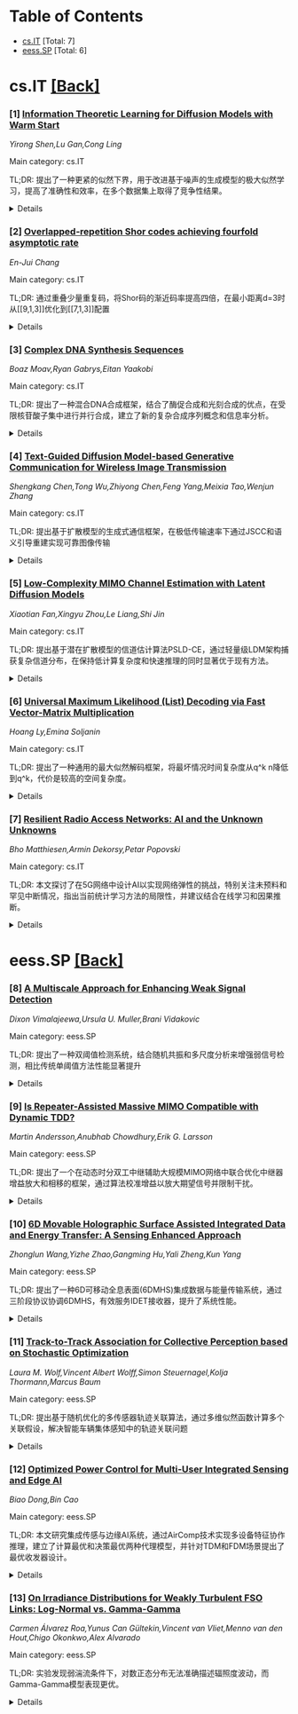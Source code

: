 <div id=toc></div>

# Table of Contents

- [cs.IT](#cs.IT) [Total: 7]
- [eess.SP](#eess.SP) [Total: 6]


<div id='cs.IT'></div>

# cs.IT [[Back]](#toc)

### [1] [Information Theoretic Learning for Diffusion Models with Warm Start](https://arxiv.org/abs/2510.20903)
*Yirong Shen,Lu Gan,Cong Ling*

Main category: cs.IT

TL;DR: 提出了一种更紧的似然下界，用于改进基于噪声的生成模型的极大似然学习，提高了准确性和效率，在多个数据集上取得了竞争性结果。


<details>
  <summary>Details</summary>
Motivation: 基于扰动的似然估计模型虽然强大，但面临收敛慢和理论理解有限的问题，需要改进似然边界来提升学习效果。

Method: 将经典KL散度Fisher信息关系扩展到任意噪声扰动，超越高斯假设，允许使用结构化噪声分布，将扩散过程视为高斯通道来表达数据与模型之间的失配熵。

Result: 在CIFAR-10上取得竞争性负对数似然，在ImageNet多个分辨率上达到最先进结果，无需数据增强，且框架自然扩展到离散数据。

Conclusion: 提出的方法为噪声驱动模型提供了更紧的似然边界，提高了最大似然学习的准确性和效率，具有广泛适用性。

Abstract: Generative models that maximize model likelihood have gained traction in many
practical settings. Among them, perturbation based approaches underpin many
strong likelihood estimation models, yet they often face slow convergence and
limited theoretical understanding. In this paper, we derive a tighter
likelihood bound for noise driven models to improve both the accuracy and
efficiency of maximum likelihood learning. Our key insight extends the
classical KL divergence Fisher information relationship to arbitrary noise
perturbations, going beyond the Gaussian assumption and enabling structured
noise distributions. This formulation allows flexible use of randomized noise
distributions that naturally account for sensor artifacts, quantization
effects, and data distribution smoothing, while remaining compatible with
standard diffusion training. Treating the diffusion process as a Gaussian
channel, we further express the mismatched entropy between data and model,
showing that the proposed objective upper bounds the negative log-likelihood
(NLL). In experiments, our models achieve competitive NLL on CIFAR-10 and SOTA
results on ImageNet across multiple resolutions, all without data augmentation,
and the framework extends naturally to discrete data.

</details>


### [2] [Overlapped-repetition Shor codes achieving fourfold asymptotic rate](https://arxiv.org/abs/2510.21030)
*En-Jui Chang*

Main category: cs.IT

TL;DR: 通过重叠少量重复码，将Shor码的渐近码率提高四倍，在最小距离d=3时从[[9,1,3]]优化到[[7,1,3]]配置


<details>
  <summary>Details</summary>
Motivation: 标准Shor码使用两个重复码作为内外码，结构简单但码率相对较低，需要改进码率性能

Method: 通过重叠少量重复码来构建量子纠错码，优化码结构

Result: 渐近码率提高四倍，最小距离d=3时从[[9,1,3]]优化到[[7,1,3]]，减少了开销

Conclusion: 重叠重复码的方法能有效提高量子纠错码的码率，在保持纠错能力的同时减少物理量子比特需求

Abstract: The standard Shor code employs two repetition codes as inner and outer codes,
yielding a simple structure but a relatively low code rate. By overlapping a
small number of repetition codes, we enhance the asymptotic code rate fourfold.
In the minimal-distance case $d = 3$, this construction reduces the overhead
from $[[9,1,3]]$ to the more efficient $[[7,1,3]]$ configuration.

</details>


### [3] [Complex DNA Synthesis Sequences](https://arxiv.org/abs/2510.21253)
*Boaz Moav,Ryan Gabrys,Eitan Yaakobi*

Main category: cs.IT

TL;DR: 提出了一种混合DNA合成框架，结合了酶促合成和光刻合成的优点，在受限核苷酸子集中进行并行合成，建立了新的复杂合成序列概念和信息率分析。


<details>
  <summary>Details</summary>
Motivation: DNA存储具有高密度和耐久性，但可扩展性受限于并行链合成的效率。现有方法要么允许无约束的核苷酸添加，要么强制所有链进行相同添加，缺乏灵活性。

Method: 引入混合合成框架，在每个周期从受限核苷酸子集中选择并并行合成；定义了复杂合成序列概念；扩展了信息率定义；设计了动态规划算法计算最优合成序列。

Result: 推导了最大信息率及其渐近行为的紧致表达式；建立了约束模型与理想化设置之间的理论桥梁；为已知链设计了最优合成序列算法。

Conclusion: 建立了一个全面统一的DNA合成理论框架，涵盖了先前的模型，为该领域的未来发展奠定了基础。

Abstract: DNA-based storage offers unprecedented density and durability, but its
scalability is fundamentally limited by the efficiency of parallel strand
synthesis. Existing methods either allow unconstrained nucleotide additions to
individual strands, such as enzymatic synthesis, or enforce identical additions
across many strands, such as photolithographic synthesis. We introduce and
analyze a hybrid synthesis framework that generalizes both approaches: in each
cycle, a nucleotide is selected from a restricted subset and incorporated in
parallel. This model gives rise to a new notion of a complex synthesis
sequence. Building on this framework, we extend the information rate definition
of Lenz et al. and analyze an analog of the deletion ball, defined and studied
in this setting, deriving tight expressions for the maximal information rate
and its asymptotic behavior. These results bridge the theoretical gap between
constrained models and the idealized setting in which every nucleotide is
always available. For the case of known strands, we design a dynamic
programming algorithm that computes an optimal complex synthesis sequence,
highlighting structural similarities to the shortest common supersequence
problem. We also define a distinct two-dimensional array model with synthesis
constraints over the rows, which extends previous synthesis models in the
literature and captures new structural limitations in large-scale strand
arrays. Additionally, we develop a dynamic programming algorithm for this
problem as well. Our results establish a new and comprehensive theoretical
framework for constrained DNA, subsuming prior models and setting the stage for
future advances in the field.

</details>


### [4] [Text-Guided Diffusion Model-based Generative Communication for Wireless Image Transmission](https://arxiv.org/abs/2510.21299)
*Shengkang Chen,Tong Wu,Zhiyong Chen,Feng Yang,Meixia Tao,Wenjun Zhang*

Main category: cs.IT

TL;DR: 提出基于扩散模型的生成式通信框架，在极低传输速率下通过JSCC和语义引导重建实现可靠图像传输


<details>
  <summary>Details</summary>
Motivation: 解决极低传输速率下传统压缩和信道编码无法保持足够视觉质量的问题

Method: 结合JSCC与预训练生成模型，发送端编码图像并传输文本提示，接收端通过Stable Diffusion和ControlNet融合语义信息重建图像

Result: 在极端带宽限制下仍能产生感知可信的图像，在各种信道条件下均优于传统编码方案和深度学习基线

Conclusion: 该生成式通信框架在极低速率下实现了优越的感知质量和鲁棒性

Abstract: Reliable image transmission over wireless channels is particularly
challenging at extremely low transmission rates, where conventional compression
and channel coding schemes fail to preserve adequate visual quality. To address
this issue, we propose a generative communication framework based on diffusion
models, which integrates joint source channel coding (JSCC) with
semantic-guided reconstruction leveraging a pre-trained generative model.
Unlike conventional architectures that aim to recover exact pixel values of the
original image, the proposed method focuses on preserving and reconstructing
semantically meaningful visual content under severely constrained rates,
ensuring perceptual plausibility and faithfulness to the scene intent.
Specifically, the transmitter encodes the source image via JSCC and jointly
transmits it with a textual prompt over the wireless channel. At the receiver,
the corrupted low-rate representation is fused with the prompt and
reconstructed through a Stable Diffusion model with ControlNet, enabling
high-quality visual recovery. Leveraging both generative priors and semantic
guidance, the proposed framework produces perceptually convincing images even
under extreme bandwidth limitations. Experimental results demonstrate that the
proposed method consistently outperforms conventional coding-based schemes and
deep learning baselines, achieving superior perceptual quality and robustness
across various channel conditions.

</details>


### [5] [Low-Complexity MIMO Channel Estimation with Latent Diffusion Models](https://arxiv.org/abs/2510.21386)
*Xiaotian Fan,Xingyu Zhou,Le Liang,Shi Jin*

Main category: cs.IT

TL;DR: 提出基于潜在扩散模型的信道估计算法PSLD-CE，通过轻量级LDM架构捕获复杂信道分布，在保持低计算复杂度和快速推理的同时显著优于现有方法。


<details>
  <summary>Details</summary>
Motivation: 深度生成模型能够学习无线信道的复杂先验分布，为传统信道估计提供了强大替代方案。

Method: 设计轻量级潜在扩散模型架构作为生成先验，增强扩散后验采样过程，引入似然项有效近似和变分自编码器潜在空间的定制自一致性约束。

Result: PSLD-CE在广泛实验中始终优于现有方法，获得显著性能提升。

Conclusion: 该方法在保持低计算复杂度和快速推理速度的同时，为下一代无线系统提供了高度有前景的实用解决方案。

Abstract: Deep generative models offer a powerful alternative to conventional channel
estimation by learning the complex prior distribution of wireless channels.
Capitalizing on this potential, this paper proposes a novel channel estimation
algorithm based on latent diffusion models (LDMs), termed posterior sampling
with latent diffusion for channel estimation (PSLD-CE). The core of our
approach is a lightweight LDM architecture specifically designed for channel
estimation, which serves as a powerful generative prior to capture the
intricate channel distribution. Furthermore, we enhance the diffusion posterior
sampling process by introducing an effective approximation for the likelihood
term and a tailored self-consistency constraint on the variational autoencoder
latent space. Extensive experimental results demonstrate that PSLD-CE
consistently outperforms a wide range of existing methods. Notably, these
significant performance gains are achieved while maintaining low computational
complexity and fast inference speed, establishing our method as a highly
promising and practical solution for next-generation wireless systems.

</details>


### [6] [Universal Maximum Likelihood (List) Decoding via Fast Vector-Matrix Multiplication](https://arxiv.org/abs/2510.21414)
*Hoang Ly,Emina Soljanin*

Main category: cs.IT

TL;DR: 提出了一种通用的最大似然解码框架，将最坏情况时间复杂度从q^k n降低到q^k，代价是较高的空间复杂度。


<details>
  <summary>Details</summary>
Motivation: 传统最大似然解码的最坏情况时间复杂度与穷举搜索相当，需要q^k n次操作，这在实践中计算成本过高。

Method: 通过将码字的条件概率表示为两个向量的内积，将似然度评估转化为单次向量-矩阵乘法，并使用Mailman算法降低计算成本。

Result: 将最坏情况时间复杂度降低了n倍，降至q^k次操作，适用于线性和非线性分组码、硬判决和软判决解码。

Conclusion: 该框架实现了显著的时间复杂度降低，但需要O(q^{k+1} n)的空间复杂度来存储预计算的码本矩阵。

Abstract: Maximum-likelihood (ML) decoding for arbitrary block codes remains
fundamentally hard, with worst-case time complexity-measured by the total
number of multiplications-being no better than straightforward exhaustive
search, which requires $q^{k} n$ operations for an $[n,k]_q$ code. This paper
introduces a simple, code-agnostic framework that reduces the worst-case
complexity by a factor of $n$, down to $q^{k}$ operations, a highly desirable
reduction in practice. The result holds for both linear and nonlinear block
codes over general memoryless channels and under both hard-decision and
soft-decision decoding. It naturally extends to intersymbol-interference (ISI)
channels and ML list decoding with only a negligible increase in complexity.
Our core insight is that, upon receipt of each sequence at the receiver, the
conditional probability of that sequence for each codeword in the codebook
(i.e., the \emph{likelihood}) can be expressed as the inner product of two
carefully constructed vectors -- the first depending on the received sequence,
and the second on that codeword itself. As a result, evaluating the likelihoods
for all codewords in the codebook reduces to a single vector-matrix
multiplication, and ML decoding (MLD) becomes the simple task of picking the
maximum entry in the resulting vector. The only non-trivial cost lies in the
vector-matrix product. However, our matrix construction allows the use of the
Mailman algorithm to reduce this cost. This time reduction is achieved at the
cost of high space complexity, requiring $\mathcal{O}(q^{k+1} n)$ space to
store the pre-computed codebook matrix.

</details>


### [7] [Resilient Radio Access Networks: AI and the Unknown Unknowns](https://arxiv.org/abs/2510.21587)
*Bho Matthiesen,Armin Dekorsy,Petar Popovski*

Main category: cs.IT

TL;DR: 本文探讨了在5G网络中设计AI以实现网络弹性的挑战，特别关注未预料和罕见中断情况，指出当前统计学习方法的局限性，并建议结合在线学习和因果推断。


<details>
  <summary>Details</summary>
Motivation: 5G网络虽然具有高可靠性和可用性，但在面对意外情况时仍可能失效。弹性系统能够适应现实世界的复杂性，包括系统设计时完全未预料到的运行条件。这使得弹性成为通信系统在缺乏模型或模型过于复杂无法提供统计保证的场景中维持服务的关键属性。

Method: 通过理论分析，研究为弹性无线接入网络设计AI的挑战，特别关注未预料和罕见中断。分析当前统计学习方法在弹性方面的局限性。

Result: 理论结果表明当前统计学习方法在实现网络弹性方面存在严重局限性。

Conclusion: AI将在提供网络弹性方面发挥重要作用，但需要超越传统统计学习方法，结合在线学习和因果推断等方法来应对未预料和罕见中断的挑战。

Abstract: 5G networks offer exceptional reliability and availability, ensuring
consistent performance and user satisfaction. Yet they might still fail when
confronted with the unexpected. A resilient system is able to adapt to
real-world complexity, including operating conditions completely unanticipated
during system design. This makes resilience a vital attribute for communication
systems that must sustain service in scenarios where models are absent or too
intricate to provide statistical guarantees. Such considerations indicate that
artifical intelligence (AI) will play a major role in delivering resilience. In
this paper, we examine the challenges of designing AIs for resilient radio
access networks, especially with respect to unanticipated and rare disruptions.
Our theoretical results indicate strong limitations of current statistical
learning methods for resilience and suggest connections to online learning and
causal inference.

</details>


<div id='eess.SP'></div>

# eess.SP [[Back]](#toc)

### [8] [A Multiscale Approach for Enhancing Weak Signal Detection](https://arxiv.org/abs/2510.20828)
*Dixon Vimalajeewa,Ursula U. Muller,Brani Vidakovic*

Main category: eess.SP

TL;DR: 提出了一种双阈值检测系统，结合随机共振和多尺度分析来增强弱信号检测，相比传统单阈值方法性能显著提升


<details>
  <summary>Details</summary>
Motivation: 传统随机共振技术基于单阈值检测器，局限于时间无关信号，且需要大量噪声，可能扭曲复杂信号特征

Method: 使用双阈值检测系统，在原始数据域和多尺度域（小波变换）进行集成评估，并与现有方法比较

Result: 在原始数据域中双阈值检测器显著改善弱信号检测，在频域中性能进一步提升，需要更低噪声水平且优于现有系统

Conclusion: 该研究通过引入稳健的弱信号识别方法推进了基于随机共振的检测技术，在多个学科具有应用潜力

Abstract: Stochastic resonance (SR), a phenomenon originally introduced in climate
modeling, enhances signal detection by leveraging optimal noise levels within
non-linear systems. Traditional SR techniques, mainly based on single-threshold
detectors, are limited to signals whose behavior does not depend on time. Often
large amounts of noise are needed to detect weak signals, which can distort
complex signal characteristics. To address these limitations, this study
explores multi-threshold systems and the application of SR in multiscale
applications using wavelet transforms. In the multiscale domain signals can be
analyzed at different levels of resolution to better understand the underlying
dynamics.
  We propose a double-threshold detection system that integrates two
single-threshold detectors to enhance weak signal detection. We evaluate it
both in the original data domain and in the multiscale domain using simulated
and real-world signals and compare its performance with existing methods.
  Experimental results demonstrate that, in the original data domain, the
proposed double-threshold detector significantly improves weak signal detection
compared to conventional single-threshold approaches. Its performance is
further improved in the frequency domain, requiring lower noise levels while
outperforming existing detection systems. This study advances SR-based
detection methodologies by introducing a robust approach to weak signal
identification, with potential applications in various disciplines.

</details>


### [9] [Is Repeater-Assisted Massive MIMO Compatible with Dynamic TDD?](https://arxiv.org/abs/2510.20998)
*Martin Andersson,Anubhab Chowdhury,Erik G. Larsson*

Main category: eess.SP

TL;DR: 提出了一个在动态时分双工中继辅助大规模MIMO网络中联合优化中继器增益放大和相移的框架，通过算法校准增益以放大期望信号并限制干扰。


<details>
  <summary>Details</summary>
Motivation: 中继器作为具有放大和相移功能的有源散射体，能增强用户接收信号强度，但在动态TDD系统中也会放大噪声和干扰信号，特别是由于上下行并发传输引入的跨链路干扰，需要在期望信号和干扰信号放大之间进行权衡。

Method: 首先推导下行和上行频谱效率，然后开发用于频谱效率最大化的中继器增益优化算法。

Result: 数值结果表明，所提出的算法成功校准了中继器增益，能够放大期望信号同时限制干扰。

Conclusion: 该框架能够有效解决动态TDD中继网络中期望信号与干扰信号放大的权衡问题，通过优化中继器增益提升系统性能。

Abstract: We present a framework for joint amplification and phase shift optimization
of the repeater gain in dynamic time-division duplex (TDD) repeater-assisted
massive MIMO networks. Repeaters, being active scatterers with amplification
and phase shift, enhance the received signal strengths for users. However, they
inevitably also amplify undesired noise and interference signals, which become
particularly prominent in dynamic TDD systems due to the concurrent downlink
(DL) and uplink (UL) transmissions, introducing cross-link interference among
access points and users operating in opposite transmit directions. This causes
a non-trivial trade-off between amplification of desired and undesired signals.
To underpin the conditions under which such a trade-off can improve
performance, we first derive DL and UL spectral efficiencies (SEs), and then
develop a repeater gain optimization algorithm for SE maximization.
Numerically, we show that our proposed algorithm successfully calibrates the
repeater gain to amplify the desired signal while limiting the interference.

</details>


### [10] [6D Movable Holographic Surface Assisted Integrated Data and Energy Transfer: A Sensing Enhanced Approach](https://arxiv.org/abs/2510.21137)
*Zhonglun Wang,Yizhe Zhao,Gangming Hu,Yali Zheng,Kun Yang*

Main category: eess.SP

TL;DR: 提出了一种6D可移动全息表面(6DMHS)集成数据与能量传输系统，通过三阶段协议协调6DMHS，有效服务IDET接收器，提升了系统性能。


<details>
  <summary>Details</summary>
Motivation: 可重构全息表面(RHS)虽然能实现低成本大规模阵列，但其幅度控制的全息波束成形存在方向波动问题，难以充分利用RHS的空间增益。6D可移动天线(6DMA)为解决这一问题提供了潜在方案。

Method: 提出三阶段协议：上行链路感知阶段、方向调整阶段和下行链路传输阶段。首先利用全息感知技术获取接收器信息；然后固定旋转参数，优化6DMHS的方向和RHS的全息波束成形；最后固定6DMHS方向和全息波束成形，优化数字波束成形、功率分配因子和能量收集功率。

Result: 仿真结果表明，所提方案能够将最大波束成形增益方向与每个IDET接收器对齐，相比基准方法显著提升了IDET性能。

Conclusion: 6DMHS集成系统通过协调空间定位和波束成形，有效解决了RHS的方向波动问题，为集成数据与能量传输系统提供了高性能解决方案。

Abstract: Reconfigurable holographic surface (RHS) enables cost-effective large-scale
arrays with high spatial gain. However, its amplitude-controlled holographic
beamforming suffers from directional fluctuations, making it difficult to fully
exploit the spatial gain of RHS. Fortunately, the promising 6D movable antenna
(6DMA) provides a potential solution to this problem. In this paper, we study a
6D movable holographic surface (6DMHS) integrated data and energy transfer
(IDET) system, where a three-stage protocol is proposed, consisting of an
uplink sensing stage, an orientation adjustment stage and a downlink
transmission stage, to coordinate the 6DMHS and effectively serve the IDET
receivers. Firstly, the holographic-based sensing technology is proposed and
the sensing information of the IDET receivers is exploited. Secondly, by fixing
the rotations with the sensing information, the orientation optimization
problem is formulated for designing the holographic beamforming of the RHS and
adjusting the translations of the 6DMHS. As a result, the directions with
maximum beamforming gain are aligned with each IDET receiver. Thirdly, by
fixing the orientation of the 6DMHS and the holographic beamforming, the
equivalent wireless channel is obtained. The IDET performance optimization
problem is formulated for obtaining the optimal digital beamforming, power
splitting factor and energy harvesting (EH) power. Simulation results
demonstrate that the proposed scheme is capable of improving the IDET
performance compared to the benchmarks.

</details>


### [11] [Track-to-Track Association for Collective Perception based on Stochastic Optimization](https://arxiv.org/abs/2510.21278)
*Laura M. Wolf,Vincent Albert Wolff,Simon Steuernagel,Kolja Thormann,Marcus Baum*

Main category: eess.SP

TL;DR: 提出基于随机优化的多传感器轨迹关联算法，通过多维似然函数计算多个关联假设，解决智能车辆集体感知中的轨迹关联问题


<details>
  <summary>Details</summary>
Motivation: 克服单个车辆传感器限制，通过融合多个智能车辆的环境模型实现集体感知，现有方法存在计算复杂度高或基于启发式的问题

Method: 基于随机优化的关联算法，使用包含轨迹数量和空间分布信息的多维似然函数，计算多个关联假设

Result: 在蒙特卡洛模拟和真实集体感知场景中验证了有效性，能够在模糊设置下计算高似然关联

Conclusion: 所提出的随机优化方法能够有效解决多传感器轨迹关联问题，在复杂场景中表现良好

Abstract: Collective perception is a key aspect for autonomous driving in smart cities
as it aims to combine the local environment models of multiple intelligent
vehicles in order to overcome sensor limitations. A crucial part of
multi-sensor fusion is track-to-track association. Previous works often suffer
from high computational complexity or are based on heuristics. We propose an
association algorithms based on stochastic optimization, which leverages a
multidimensional likelihood incorporating the number of tracks and their
spatial distribution and furthermore computes several association hypotheses.
We demonstrate the effectiveness of our approach in Monte Carlo simulations and
a realistic collective perception scenario computing high-likelihood
associations in ambiguous settings.

</details>


### [12] [Optimized Power Control for Multi-User Integrated Sensing and Edge AI](https://arxiv.org/abs/2510.21378)
*Biao Dong,Bin Cao*

Main category: eess.SP

TL;DR: 本文研究集成传感与边缘AI系统，通过AirComp技术实现多设备特征协作推理，建立了计算最优和决策最优两种代理模型，并针对TDM和FDM场景提出了最优收发器设计。


<details>
  <summary>Details</summary>
Motivation: 研究集成传感与边缘AI系统中，如何通过AirComp技术实现高效的特征协作推理，并探索AirComp误差与推理性能之间的关系。

Method: 建立计算最优和决策最优两种代理模型，分别最小化聚合失真和最大化类间可分性；针对TDM和FDM场景推导了闭式功率分配的最优收发器设计。

Result: 理论分析揭示了TDM场景下的阈值结构和FDM场景下的对偶分解结构，实验结果验证了理论发现的有效性。

Conclusion: 提出的两种代理模型和相应的最优收发器设计能够有效提升集成传感与边缘AI系统的推理性能，为实际应用提供了理论指导。

Abstract: This work investigates an integrated sensing and edge artificial intelligence
(ISEA) system, where multiple devices first transmit probing signals for target
sensing and then offload locally extracted features to the access point (AP)
via analog over-the-air computation (AirComp) for collaborative inference. To
characterize the relationship between AirComp error and inference performance,
two proxies are established: the \emph{computation-optimal} proxy that
minimizes the aggregation distortion, and the \emph{decision-optimal} proxy
that maximizes the inter-class separability, respectively. Optimal transceiver
designs in terms of closed-form power allocation are derived for both
time-division multiplexing (TDM) and frequency-division multiplexing (FDM)
settings, revealing threshold-based and dual-decomposition structures,
respectively. Experimental results validate the theoretical findings.

</details>


### [13] [On Irradiance Distributions for Weakly Turbulent FSO Links: Log-Normal vs. Gamma-Gamma](https://arxiv.org/abs/2510.21509)
*Carmen Álvarez Roa,Yunus Can Gültekin,Vincent van Vliet,Menno van den Hout,Chigo Okonkwo,Alex Alvarado*

Main category: eess.SP

TL;DR: 实验发现弱湍流条件下，对数正态分布无法准确描述辐照度波动，而Gamma-Gamma模型表现更优。


<details>
  <summary>Details</summary>
Motivation: 检验弱湍流条件下传统对数正态分布模型对辐照度波动的描述准确性。

Method: 通过实验测量弱湍流条件下的辐照度波动数据。

Result: 对数正态分布无法准确捕捉弱湍流区的辐照度波动，Gamma-Gamma模型更准确。

Conclusion: 在弱湍流条件下，Gamma-Gamma模型比对数正态分布更适合描述辐照度波动。

Abstract: Weak turbulence is commonly modeled using the log-normal distribution. Our
experimental results show that this distribution fails to capture irradiance
fluctuations in this regime. The Gamma-Gamma model is shown to be more
accurate.

</details>

